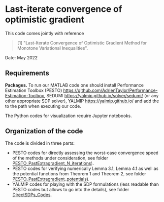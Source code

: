 # Last-iterate convergence of optimistic gradient

This code comes jointly with reference

> [1] "Last-Iterate Convergence of Optimistic Gradient Method for Monotone Variational Inequalities".

Date:    May 2022

## Requirements

**Packages.** To run our MATLAB code one should install Performance Estimation Toolbox (PESTO) https://github.com/AdrienTaylor/Performance-Estimation-Toolbox, SEDUMI https://yalmip.github.io/solver/sedumi/ (or any other appropriate SDP solver), YALMIP https://yalmip.github.io/ and add the to the path when executing our code.

The Python codes for visualization require Jupyter notebooks.

## Organization of the code

The code is divided in three parts:
- PESTO codes for directly assessing the worst-case convergence speed of the methods under consideration, see folder [PESTO_PastExtragradient_N_iterations](/PESTO_PastExtragradient_N_iterations)).
- PESTO codes for verifying numerically Lemma 3.1, Lemma 4.1 as well as the potential functions from Theorem 1 and Theorem 2, see folder [PESTO_PastExtragradient_potentials](/PESTO_PastExtragradient_potentials)).
- YALMIP codes for playing with the SDP formulations (less readable than PESTO codes but allows to go into the details), see folder [DirectSDPs_Codes](/DirectSDPs_Codes).


